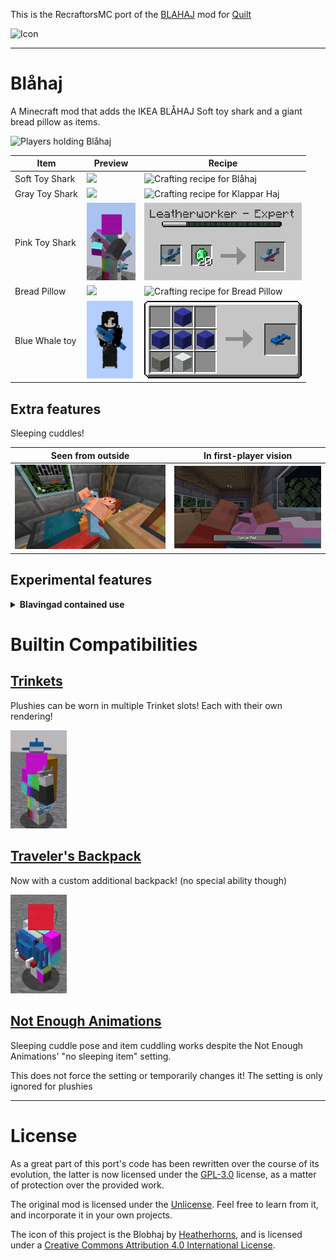 This is the RecraftorsMC port of the [BLAHAJ](https://github.com/Hibiii/Blahaj)
mod for [Quilt](https://quiltmc.org)

![Icon](.pretty_readme/icon.png)

---

# Blåhaj

A Minecraft mod that adds the IKEA BLÅHAJ Soft toy shark and a giant bread pillow as items.

![Players holding Blåhaj](./.pretty_readme/banner.png)

| Item           | Preview                                                          | Recipe                                                                      |
|----------------|------------------------------------------------------------------|-----------------------------------------------------------------------------|
| Soft Toy Shark | <img src="./.pretty_readme/preview_blue_shark.png" height=124/>  | ![Crafting recipe for Blåhaj](./.pretty_readme/recipe_blue_shark.png)       |
| Gray Toy Shark | <img src="./.pretty_readme/preview_gray_shark.png" height=124/>  | ![Crafting recipe for Klappar Haj](./.pretty_readme/trade_gray_shark.png)   |
| Pink Toy Shark | <img src="./.pretty_readme/preview_trans_shark.png" height=124/> | ![Crafting recipe for Beyou Blåhaj](./.pretty_readme/trade_trans_shark.png) |
| Bread Pillow   | <img src="./.pretty_readme/preview_bread.png" height=124/>       | ![Crafting recipe for Bread Pillow](./.pretty_readme/recipe_bread.png)      |
| Blue Whale toy | <img src="./.pretty_readme/preview_blue_whale.png" height=124/>  | ![Crafting recipe for Blavingad](./.pretty_readme/recipe_blue_whale.png)    |

## Extra features

Sleeping cuddles!

| Seen from outside                                  | In first-player vision                            |
|----------------------------------------------------|---------------------------------------------------|
| <img src="./.pretty_readme/preview_sleep_out.png"> | <img src="./.pretty_readme/preview_sleep_in.png"> |

## Experimental features

<details><summary><b>Blavingad contained use</b></summary>
This feature allows you to use items in your world from inside a container plushie, much like the Blavingad.

As it stands, when enabled, this feature allows you to throw potions and use totems much like in vanilla, but
from the blavingad.

However! This feature is highly unstable and it is unrecommended to use with other items until certified as
working properly! Hence, it is restrained to a definite item tag `blahaj:blavingad_usable`, and restrained
by the `blahaj.contained.enable_use` gamerule, which by default is `false`.

While certified to work fine with vanilla totems and both splash and lingering potions, it is not
guaranteed that adding other items to the tag will work. It is therefore recommended to make backups before
testing anything risky!
</details>

# Builtin Compatibilities

## [Trinkets](https://github.com/emilyalexandra/trinkets)

Plushies can be worn in multiple Trinket slots! Each with their own rendering!

<img src="./.pretty_readme/preview_trinkets.png" width="90" />

## [Traveler's Backpack](https://modrinth.com/mod/travelersbackpack)

Now with a custom additional backpack! (no special ability though)

<img src="./.pretty_readme/backpack.png" width="90" />

## [Not Enough Animations](https://modrinth.com/mod/not-enough-animations)

Sleeping cuddle pose and item cuddling works despite the Not Enough Animations' "no sleeping item" setting.

This does not force the setting or temporarily changes it! The setting is only ignored for plushies

---

# License

As a great part of this port's code has been rewritten over the course of its evolution, the latter is
now licensed under the [GPL-3.0](LICENSE) license, as a matter of protection over the provided work.

The original mod is licensed under the [Unlicense](https://github.com/Hibiii/Blahaj/LICENSE).
Feel free to learn from it, and incorporate it in your own projects.

The icon of this project is the Blobhaj by [Heatherhorns](https://www.weasyl.com/~heatherhorns),
and is licensed under a [Creative Commons Attribution 4.0 International License](http://creativecommons.org/licenses/by/4.0/).

